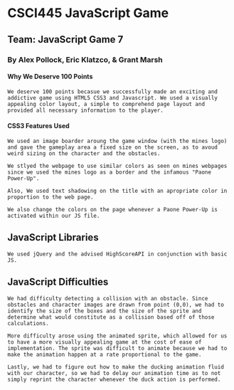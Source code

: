# CSCI445 JavaScript Game #
## Team: JavaScript Game 7 ##
### By Alex Pollock, Eric Klatzco, & Grant Marsh ###

#### Why We Deserve 100 Points ####

	We deserve 100 points becasue we successfully made an exciting and addictive game using HTML5 CSS3 and Javascript. We used a visually appealing color layout, a simple to comprehend page layout and provided all necessary information to the player.

#### CSS3 Features Used ####

	We used an image boarder aroung the game window (with the mines logo) and gave the gameplay area a fixed size on the screen, as to avoud weird sizing on the character and the obstacles. 

	We stlyed the webpage to use similar colors as seen on mines webpages since we used the mines logo as a border and the infamous "Paone Power-Up".

	Also, We used text shadowing on the title with an apropriate color in proportion to the web page.

	We also change the colors on the page whenever a Paone Power-Up is activated within our JS file.

## JavaScript Libraries ##

	We used jQuery and the advised HighScoreAPI in conjunction with basic JS.

## JavaScript Difficulties ##

	We had difficulty detecting a collision with an obstacle. Since obstacles and character images are drawn from point (0,0), we had to identify the size of the boxes and the size of the sprite and determine what would constitute as a collision based off of those calculations. 

	More difficulty arose using the animated sprite, which allowed for us to have a more visually appealing game at the cost of ease of implementation. The sprite was difficult to animate because we had to make the animation happen at a rate proportional to the game. 

	Lastly, we had to figure out how to make the ducking animation fluid with our character, so we had to delay our animation time as to not simply reprint the character whenever the duck action is performed.
